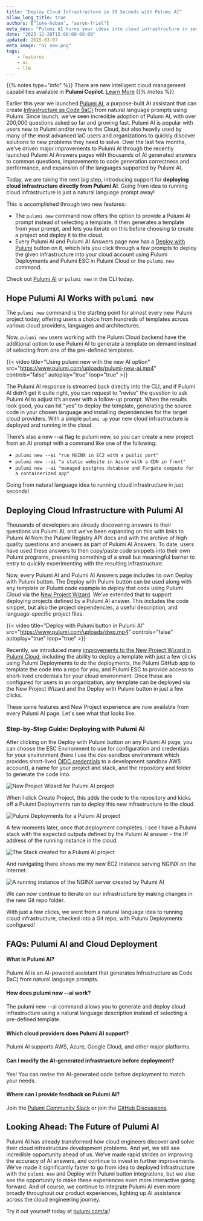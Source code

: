 ```yaml
---
title: "Deploy Cloud Infrastructure in 30 Seconds with Pulumi AI"
allow_long_title: true
authors: ["luke-hoban", "aaron-friel"]
meta_desc: "Pulumi AI turns your ideas into cloud infrastructure in seconds. Learn how <pulumi new> and the [Deploy with Pulumi] button make cloud deployment effortless!"
date: "2023-12-20T15:00:00-08:00"
updated: 2025-03-07
meta_image: "ai_new.png"
tags:
    - features
    - ai
    - llm
---
```


{{% notes type="info" %}}
There are new intelligent cloud management capabilities available in **Pulumi Copilot**. [Learn More](/blog/pulumi-copilot)
{{% /notes %}}

Earlier this year we launched [Pulumi AI](/ai), a purpose-built AI assistant that can create [Infrastructure as Code (IaC)](/what-is/what-is-infrastructure-as-code/) from natural language prompts using Pulumi.  Since launch, we’ve seen incredible adoption of Pulumi AI, with over 200,000 questions asked so far and growing fast.  Pulumi AI is popular with users new to Pulumi and/or new to the Cloud, but also heavily used by many of the most advanced IaC users and organizations to quickly discover solutions to new problems they need to solve. Over the last few months, we’ve driven major improvements to Pulumi AI through the recently launched Pulumi AI Answers pages with thousands of AI generated answers to common questions, improvements to code generation correctness and performance, and expansion of the languages supported by Pulumi AI.

Today, we are taking the next big step, introducing support for __deploying cloud infrastructure directly from Pulumi AI__.  Going from idea to running cloud infrastructure is just a natural language prompt away!

<!--more-->

This is accomplished through two new features:

* The `pulumi new` command now offers the option to provide a Pulumi AI prompt instead of selecting a template.  It then generates a template from your prompt, and lets you iterate on this before choosing to create a project and deploy it to the cloud.
* Every Pulumi AI and Pulumi AI Answers page now has a [Deploy with Pulumi](/docs/pulumi-cloud/pulumi-button/) button on it, which lets you click through a few prompts to deploy the given infrastructure into your cloud account using Pulumi Deployments and Pulumi ESC in Pulumi Cloud or the `pulumi new` command.

Check out [Pulumi AI](/ai) or `pulumi new` in the CLI today.

## Hope Pulumi AI Works with `pulumi new`

The `pulumi new` command is the starting point for almost every new Pulumi project today, offering users a choice from hundreds of templates across various cloud providers, languages and architectures.

Now, `pulumi new` users working with the Pulumi Cloud backend have the additional option to use Pulumi AI to generate a template on demand instead of selecting from one of the pre-defined templates.

{{< video title="Using pulumi new with the new AI option" src="https://www.pulumi.com/uploads/pulumi-new-ai.mp4" controls="false" autoplay="true" loop="true" >}}

The Pulumi AI response is streamed back directly into the CLI, and if Pulumi AI didn’t get it quite right, you can request to “revise” the question to ask Pulumi AI to adjust it’s answer with a follow-up prompt.  When the results look good, you can hit “yes” to deploy the template, generating the source code in your chosen language and installing dependencies for the target cloud providers.  With a simple `pulumi up` your new cloud infrastructure is deployed and running in the cloud.

There’s also a new --ai flag to pulumi new, so you can create a new project from an AI prompt with a command like one of the following:

* `pulumi new --ai "run NGINX in EC2 with a public port"`
* `pulumi new --ai "a static website in Azure with a CDN in front"`
* `pulumi new --ai "managed postgres database and Fargate compute for a containerized app"`

Going from natural language idea to running cloud infrastructure in just seconds!

## Deploying Cloud Infrastructure with Pulumi AI

Thousands of developers are already discovering answers to their questions via Pulumi AI, and we’ve been expanding on this with links to Pulumi AI from the Pulumi Registry API docs and with the archive of high quality questions and answers as part of Pulumi AI Answers.  To date, users have used these answers to then copy/paste code snippets into their own Pulumi programs, presenting something of a small but meaningful barrier to entry to quickly experimenting with the resulting infrastructure.

Now, every Pulumi AI and Pulumi AI Answers page includes its own Deploy with Pulumi button.  The Deploy with Pulumi button can be used along with any template or Pulumi code example to deploy that code using Pulumi Cloud via the [New Project Wizard](/docs/pulumi-cloud/developer-portals/new-project-wizard).  We’ve extended that to support deploying projects defined by a Pulumi AI answer.  This includes the code snippet, but also the project dependencies, a useful description, and language-specific project files.

{{< video title="Deploy with Pulumi button in Pulumi AI" src="https://www.pulumi.com/uploads/dwp.mp4" controls="false" autoplay="true" loop="true" >}}

Recently, we introduced many [improvements to the New Project Wizard in Pulumi Cloud](/blog/building-developer-portals/), including the ability to deploy a template with just a few clicks using Pulumi Deployments to do the deployments, the Pulumi GitHub app to template the code into a repo for you, and Pulumi ESC to provide access to short-lived credentials for your cloud environment.  Once these are configured for users in an organization, any template can be deployed via the New Project Wizard and the Deploy with Pulumi button in just a few clicks.

These same features and New Project experience are now available from every Pulumi AI page.  Let's see what that looks like.

### Step-by-Step Guide: Deploying with Pulumi AI

After clicking on the Deploy with Pulumi button on any Pulumi AI page, you can choose the ESC Environment to use for configuration and credentials for your environment (here I use the dev-sandbox environment which provides short-lived [OIDC credentials](https://docs.aws.amazon.com/IAM/latest/UserGuide/id_roles_providers_create_oidc.html) to a development sandbox AWS account), a name for your project and stack, and the repository and folder to generate the code into.

![New Project Wizard for Pulumi AI project](npw.png)

When I click Create Project, this adds the code to the repository and kicks off a Pulumi Deployments run to deploy this new infrastructure to the cloud.

![Pulumi Deployments for a Pulumi AI project](deploy2.png)

A few moments later, once that deployment completes, I see I have a Pulumi stack with the expected outputs defined by the Pulumi AI answer - the IP address of the running instance in the cloud.

![The Stack created for a Pulumi AI project](stack.png)

And navigating there shows me my new EC2 instance serving NGINX on the Internet.

![A running instance of the NGINX server created by Pulumi AI](nginx.png)

We can now continue to iterate on our infrastructure by making changes in the new Git repo folder.

With just a few clicks, we went from a natural language idea to running cloud infrastructure, checked into a Git repo, with Pulumi Deployments configured!

## FAQs: Pulumi AI and Cloud Deployment

#### What is Pulumi AI?
Pulumi AI is an AI-powered assistant that generates Infrastructure as Code (IaC) from natural language prompts.

#### How does pulumi new --ai work?
The pulumi new --ai command allows you to generate and deploy cloud infrastructure using a natural language description instead of selecting a pre-defined template.

#### Which cloud providers does Pulumi AI support?
Pulumi AI supports AWS, Azure, Google Cloud, and other major platforms.

#### Can I modify the AI-generated infrastructure before deployment?
Yes! You can revise the AI-generated code before deployment to match your needs.

#### Where can I provide feedback on Pulumi AI?
Join the [Pulumi Community Slack](https://slack.pulumi.com/) or join the [GitHub Discussions](https://github.com/pulumi/pulumi/discussions).

## Looking Ahead: The Future of Pulumi AI

Pulumi AI has already transformed how cloud engineers discover and solve their cloud infrastructure development problems.  And yet, we still see incredible opportunity ahead of us.  We’ve made rapid strides on improving the accuracy of AI answers, and continue to invest in further improvements.  We’ve made it significantly faster to go from idea to deployed infrastructure with the `pulumi new` and Deploy with Pulumi button integrations, but we also see the opportunity to make these experiences even more interactive going forward.  And of course, we continue to integrate Pulumi AI even more broadly throughout our product experiences, lighting up AI assistance across the cloud engineering journey.

Try it out yourself today at [pulumi.com/ai](/ai)!
